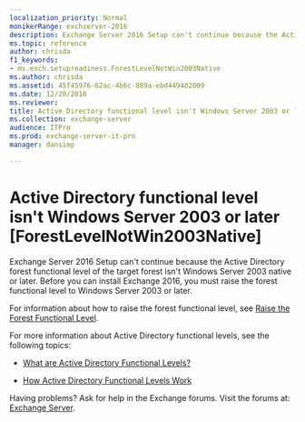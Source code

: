 ```yaml
---
localization_priority: Normal
monikerRange: exchserver-2016
description: Exchange Server 2016 Setup can't continue because the Active Directory forest functional level isn't Windows Server 2003 native or later.
ms.topic: reference
author: chrisda
f1_keywords:
- ms.exch.setupreadiness.ForestLevelNotWin2003Native
ms.author: chrisda
ms.assetid: 45f45976-62ac-4b6c-889a-ebd449402009
ms.date: 12/20/2016
ms.reviewer: 
title: Active Directory functional level isn't Windows Server 2003 or later [ForestLevelNotWin2003Native]
ms.collection: exchange-server
audience: ITPro
ms.prod: exchange-server-it-pro
manager: dansimp

---
```


# Active Directory functional level isn't Windows Server 2003 or later [ForestLevelNotWin2003Native]

Exchange Server 2016 Setup can't continue because the Active Directory forest functional level of the target forest isn't Windows Server 2003 native or later. Before you can install Exchange 2016, you must raise the forest functional level to Windows Server 2003 or later.

For information about how to raise the forest functional level, see [Raise the Forest Functional Level](https://go.microsoft.com/fwlink/p/?LinkId=294831).

For more information about Active Directory functional levels, see the following topics:

- [What are Active Directory Functional Levels?](https://go.microsoft.com/fwlink/p/?LinkId=294832)

- [How Active Directory Functional Levels Work](https://go.microsoft.com/fwlink/p/?LinkId=294833)

Having problems? Ask for help in the Exchange forums. Visit the forums at: [Exchange Server](https://go.microsoft.com/fwlink/p/?linkId=60612).
